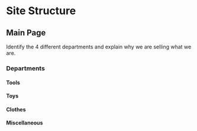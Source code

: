 # Site Structure

## Main Page
Identify the 4 different departments and explain why we are selling what we are.

### Departments

#### Tools

#### Toys

#### Clothes

#### Miscellaneous